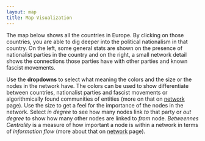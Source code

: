 ```yaml
---
layout: map
title: Map Visualization
---
```


The map below shows all the countries in Europe. By clicking on those countries,
you are able to dig deeper into the political nationalism in that country. On
the left, some general stats are shown on the presence of nationalist parties
in the country and on the right, a small network detail shows the connections
those parties have with other parties and known fascist movements.

Use the
**dropdowns** to select what meaning the colors and the size or the nodes in the
network have. The colors can be used to show differentiate between countries,
nationalist parties and fascist movements or algorithmically found communities
of entities (more on that on [network](/network) page). Use the size to get a feel for
the importance of the nodes in the network. Select *in degree* to see how many
nodes link *to* that party or *out degree* to show how many other nodes are linked to
*from* node. *Betweennes Centrality* is a measure of how important a node is
within a network in terms of *information flow* (more about that on [network](/network)
page).
